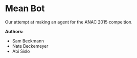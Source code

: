 Mean Bot
========

Our attempt at making an agent for the ANAC 2015 compeition.

**Authors:**

* Sam Beckmann
* Nate Beckemeyer
* Abi Sislo
